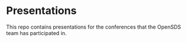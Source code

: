 # Presentations

This repo contains presentations for the conferences that the OpenSDS team has participated in.
